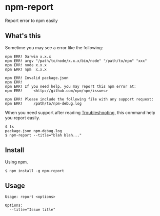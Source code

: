 # npm-report
Report error to npm easily

## What's this
Sometime you may see a error like the following:
```
npm ERR! Darwin x.x.x
npm ERR! argv "/path/to/node/x.x.x/bin/node" "/path/to/npm" "xxx"
npm ERR! node x.x.x
npm ERR! npm  x.x.x

npm ERR! Invalid package.json
npm ERR!
npm ERR! If you need help, you may report this npm error at:
npm ERR!     <http://github.com/npm/npm/issues>

npm ERR! Please include the following file with any support request:
npm ERR!     /path/to/npm-debug.log
```

When you need support after reading [Troubleshooting](https://github.com/npm/npm/wiki/Troubleshooting), this command help you report easily.
```
$ ls
package.json npm-debug.log
$ npm-report --title="blah blah..."
```

## Install
Using npm.
```
$ npm install -g npm-report
```

## Usage
```
Usage: report <options>

Options:
  --title="Issue title"
```
